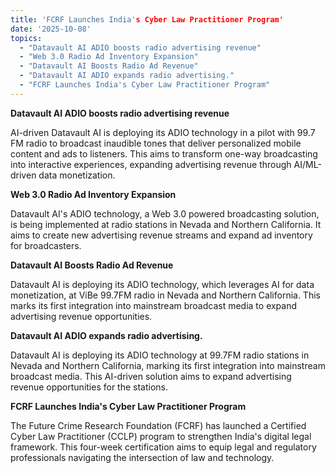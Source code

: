 ```yaml
---
title: 'FCRF Launches India's Cyber Law Practitioner Program'
date: '2025-10-08'
topics:
  - "Datavault AI ADIO boosts radio advertising revenue"
  - "Web 3.0 Radio Ad Inventory Expansion"
  - "Datavault AI Boosts Radio Ad Revenue"
  - "Datavault AI ADIO expands radio advertising."
  - "FCRF Launches India's Cyber Law Practitioner Program"
---
```


**Datavault AI ADIO boosts radio advertising revenue**

AI-driven Datavault AI is deploying its ADIO technology in a pilot with 99.7 FM radio to broadcast inaudible tones that deliver personalized mobile content and ads to listeners. This aims to transform one-way broadcasting into interactive experiences, expanding advertising revenue through AI/ML-driven data monetization.

**Web 3.0 Radio Ad Inventory Expansion**

Datavault AI's ADIO technology, a Web 3.0 powered broadcasting solution, is being implemented at radio stations in Nevada and Northern California. It aims to create new advertising revenue streams and expand ad inventory for broadcasters.

**Datavault AI Boosts Radio Ad Revenue**

Datavault AI is deploying its ADIO technology, which leverages AI for data monetization, at ViBe 99.7FM radio in Nevada and Northern California. This marks its first integration into mainstream broadcast media to expand advertising revenue opportunities.

**Datavault AI ADIO expands radio advertising.**

Datavault AI is deploying its ADIO technology at 99.7FM radio stations in Nevada and Northern California, marking its first integration into mainstream broadcast media. This AI-driven solution aims to expand advertising revenue opportunities for the stations.

**FCRF Launches India's Cyber Law Practitioner Program**

The Future Crime Research Foundation (FCRF) has launched a Certified Cyber Law Practitioner (CCLP) program to strengthen India's digital legal framework. This four-week certification aims to equip legal and regulatory professionals navigating the intersection of law and technology.

